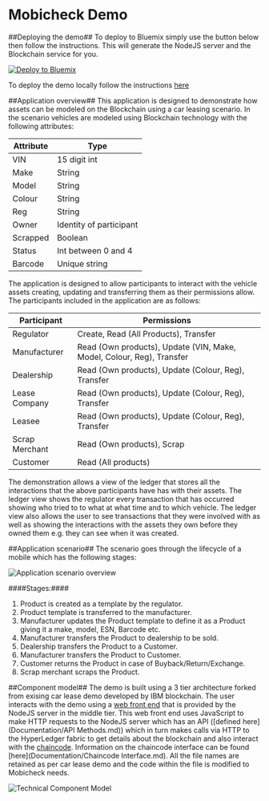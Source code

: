 Mobicheck Demo
=======

##Deploying the demo##
To deploy to Bluemix simply use the button below then follow the instructions. This will generate the NodeJS server and the Blockchain service for you.

[![Deploy to Bluemix](https://bluemix.net/deploy/button.png)](https://bluemix.net/deploy?repository=https://github.com/jm8310/mobicheck-demo.git)

To deploy the demo locally follow the instructions [here](Documentation/Installation%20Guide.md#deploying-locally)

##Application overview##
This application is designed to demonstrate how assets can be modeled on the Blockchain using a car leasing scenario. In the scenario vehicles are modeled using Blockchain technology with the following attributes:

| Attribute       | Type                                                                                                  |
| --------------- | ----------------------------------------------------------------------------------------------------- |
| VIN             | 15 digit int                                                                                         |
| Make            | String                                                                                                |
| Model           | String                                                                                                |
| Colour          | String                                                                                                |
| Reg             | String                                                                                                |
| Owner           | Identity of participant                                                                               |
| Scrapped        | Boolean                                                                                               |
| Status          | Int between 0 and 4                                                                                   |
| Barcode	  | Unique string

The application is designed to allow participants to interact with the vehicle assets creating, updating and transferring them as their permissions allow. The participants included in the application are as follows:

| Participant    | Permissions                                                          |
| -------------- | ---------------------------------------------------------------------|
| Regulator      | Create, Read (All Products), Transfer                                |
| Manufacturer   | Read (Own products), Update (VIN, Make, Model, Colour, Reg), Transfer|
| Dealership     | Read (Own products), Update (Colour, Reg), Transfer                  |
| Lease Company  | Read (Own products), Update (Colour, Reg), Transfer                  |
| Leasee         | Read (Own products), Update (Colour, Reg), Transfer                  |
| Scrap Merchant | Read (Own products), Scrap                                           |
| Customer	 | Read (All products)

The demonstration allows a view of the ledger that stores all the interactions that the above participants have has with their assets. The ledger view shows the regulator every transaction that has occurred showing who tried to to what at what time and to which vehicle. The ledger view also allows the user to see transactions that they were involved with as well as showing the interactions with the assets they own before they owned them e.g. they can see when it was created.


##Application scenario##
The scenario goes through the lifecycle of a mobile which has the following stages:

![Application scenario overview](/Images/Scenario_Overview.png)

####Stages:####

 1. Product  is created as a template by the regulator.
 2. Product template is transferred to the manufacturer.
 3. Manufacturer updates the Product template to define it as a Product giving it a make, model, ESN, Barcode etc.
 4. Manufacturer transfers the Product  to dealership to be sold.
 5. Dealership transfers the Product to a Customer.
 6. Manufacturer transfers the Product to Customer.
 7. Customer returns the Product in case of Buyback/Return/Exchange.
 8. Scrap merchant scraps the Product.

##Component model##
The demo is built using a 3 tier architecture forked from exising car lease demo developed by IBM blockchain. The user interacts with the demo using a [web front end](Documentation/Client%20Side.md) that is provided by the NodeJS server in the middle tier. This web front end uses JavaScript to make HTTP requests to the NodeJS server which has an API ([defined here](Documentation/API Methods.md)) which in turn makes calls via HTTP to the HyperLedger fabric to get details about the blockchain and also interact with the [chaincode](Chaincode/src/vehicle_code/vehicles.go). Information on the chaincode interface can be found [here](Documentation/Chaincode Interface.md). All the file names are retained as per car lease demo and the code within the file is modified to Mobicheck needs.

![Technical Component Model](/Images/Technical_Component_Model.png)
